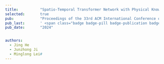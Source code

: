 ```yaml
---
title:          "Spatio-Temporal Transformer Network with Physical Knowledge Distillation for Weather Forecasting"
selected:       true
pub:            "Proceedings of the 33rd ACM International Conference on Information and Knowledge Management (CIKM '24)"
pub_last:       ' <span class="badge badge-pill badge-publication badge-success">Full Research Paper</span>'
pub_date:       "2024"


authors:
  - Jing He
  - Junzhong Ji
  - Minglong Lei#
---
```

